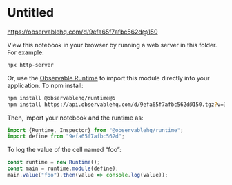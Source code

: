 # Untitled

https://observablehq.com/d/9efa65f7afbc562d@150

View this notebook in your browser by running a web server in this folder. For
example:

~~~sh
npx http-server
~~~

Or, use the [Observable Runtime](https://github.com/observablehq/runtime) to
import this module directly into your application. To npm install:

~~~sh
npm install @observablehq/runtime@5
npm install https://api.observablehq.com/d/9efa65f7afbc562d@150.tgz?v=3
~~~

Then, import your notebook and the runtime as:

~~~js
import {Runtime, Inspector} from "@observablehq/runtime";
import define from "9efa65f7afbc562d";
~~~

To log the value of the cell named “foo”:

~~~js
const runtime = new Runtime();
const main = runtime.module(define);
main.value("foo").then(value => console.log(value));
~~~
